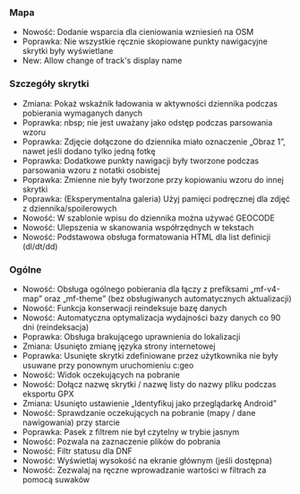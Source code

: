 
### Mapa
- Nowość: Dodanie wsparcia dla cieniowania wzniesień na OSM
- Poprawka: Nie wszystkie ręcznie skopiowane punkty nawigacyjne skrytki były wyświetlane
- New: Allow change of track's display name

### Szczegóły skrytki
- Zmiana: Pokaż wskaźnik ładowania w aktywności dziennika podczas pobierania wymaganych danych
- Poprawka: nbsp; nie jest uważany jako odstęp podczas parsowania wzoru
- Poprawka: Zdjęcie dołączone do dziennika miało oznaczenie „Obraz 1”, nawet jeśli dodano tylko jedną fotkę
- Poprawka: Dodatkowe punkty nawigacji były tworzone podczas parsowania wzoru z notatki osobistej
- Poprawka: Zmienne nie były tworzone przy kopiowaniu wzoru do innej skrytki
- Poprawka: (Eksperymentalna galeria) Użyj pamięci podręcznej dla zdjęć z dziennika/spoilerowych
- Nowość: W szablonie wpisu do dziennika można używać GEOCODE
- Nowość: Ulepszenia w skanowania współrzędnych w tekstach
- Nowość: Podstawowa obsługa formatowania HTML dla list definicji (dl/dt/dd)

### Ogólne
- Nowość: Obsługa ogólnego pobierania dla łączy z prefiksami „mf-v4-map” oraz „mf-theme” (bez obsługiwanych automatycznych aktualizacji)
- Nowość: Funkcja konserwacji reindeksuje bazę danych
- Nowość: Automatyczna optymalizacja wydajności bazy danych co 90 dni (reindeksacja)
- Poprawka: Obsługa brakującego uprawnienia do lokalizacji
- Zmiana: Usunięto zmianę języka strony internetowej
- Poprawka: Usunięte skrytki zdefiniowane przez użytkownika nie były usuwane przy ponownym uruchomieniu c:geo
- Nowość: Widok oczekujących na pobranie
- Nowość: Dołącz nazwę skrytki / nazwę listy do nazwy pliku podczas eksportu GPX
- Zmiana: Usunięto ustawienie „Identyfikuj jako przeglądarkę Android”
- Nowość: Sprawdzanie oczekujących na pobranie (mapy / dane nawigowania) przy starcie
- Poprawka: Pasek z filtrem nie był czytelny w trybie jasnym
- Nowość: Pozwala na zaznaczenie plików do pobrania
- Nowość: Filtr statusu dla DNF
- Nowość: Wyświetlaj wysokość na ekranie głównym (jeśli dostępna)
- Nowość: Zezwalaj na ręczne wprowadzanie wartości w filtrach za pomocą suwaków
